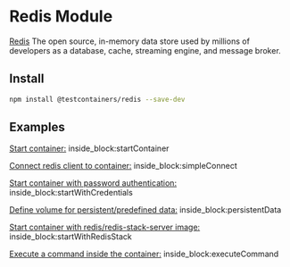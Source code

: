 # Redis Module

[Redis](https://redis.io/) The open source, in-memory data store used by millions of developers as a database, cache, streaming engine, and message broker.

## Install

```bash
npm install @testcontainers/redis --save-dev
```

## Examples

<!--codeinclude-->

[Start container:](../../packages/modules/redis/src/redis-container.test.ts) inside_block:startContainer

<!--/codeinclude-->

<!--codeinclude-->

[Connect redis client to container:](../../packages/modules/redis/src/redis-container.test.ts) inside_block:simpleConnect

<!--/codeinclude-->

<!--codeinclude-->

[Start container with password authentication:](../../packages/modules/redis/src/redis-container.test.ts) inside_block:startWithCredentials

<!--/codeinclude-->

<!--codeinclude-->

[Define volume for persistent/predefined data:](../../packages/modules/redis/src/redis-container.test.ts) inside_block:persistentData

<!--/codeinclude-->

<!--codeinclude-->

[Start container with redis/redis-stack-server image:](../../packages/modules/redis/src/redis-container.test.ts) inside_block:startWithRedisStack

<!--/codeinclude-->

<!--codeinclude-->

[Execute a command inside the container:](../../packages/modules/redis/src/redis-container.test.ts) inside_block:executeCommand

<!--/codeinclude-->
